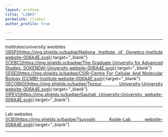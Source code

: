 ```yaml
---
layout: archive
title: "LINKS"
permalink: /links/
author_profile: true

---
```

<style> body {text-align: justify} </style> <!-- Justify text. -->

------

Institutes/university wesbites<br>
[![BSP](https://img.shields.io/badge/Nationa Institute of Genetics-Institute website-006A4E.svg)](https://www.nig.ac.jp/nig/){:target="_blank"}<br>
[![CEBC](https://img.shields.io/badge/The Graduate University for Advanced Studies, SOKENDAI-University website-006A4E.svg)](https://www.soken.ac.jp/en/){:target="_blank"}<br>
[![ESE](https://img.shields.io/badge/CSIR–Centre For Cellular And Molecular Biology (CCMB)-Institute website-006A4E.svg)](https://www.ccmb.res.in/){:target="_blank"}<br>
[![ECOBIO](https://img.shields.io/badge/Tezpur University-University website-006A4E.svg)](http://www.tezu.ernet.in/){:target="_blank"}<br>
[![IPEV](https://img.shields.io/badge/Gauhati University-University website-006A4E.svg)](https://gauhati.ac.in/){:target="_blank"}<br>

------
Lab websites<br>
[![CB](https://img.shields.io/badge/Tsuyoshi Koide-Lab website-006A4E.svg)](https://sites.google.com/view/mgrl-koide-lab){:target="_blank"}<br>

------
